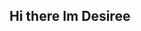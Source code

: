 ## Hi there Im Desiree

<!--
**Githublab66/Githublab66** is a ✨ _special_ ✨ repository because its `README.md` (this file) appears on your GitHub profile.

[ReadMe.md](https://github.com/user-attachments/files/19618344/ReadMe.md)# 💫 About Me:
Hello, my name is  Desiree a web developer and a mobile app designer, <br>currently working on a sustainable restaurant locater<br><br>Learning CSS, Python, javascript and backend frameworks<br><br>Looking to collaborate  on  frontend frameworks, projects<br><br>Help  needed  in  angular, terminals, responsive web<br>


# 💻 Tech Stack:
![HTML5](https://img.shields.io/badge/html5-%23E34F26.svg?style=for-the-badge&logo=html5&logoColor=white) ![JavaScript](https://img.shields.io/badge/javascript-%23323330.svg?style=for-the-badge&logo=javascript&logoColor=%23F7DF1E) ![Kotlin](https://img.shields.io/badge/kotlin-%237F52FF.svg?style=for-the-badge&logo=kotlin&logoColor=white) ![Python](https://img.shields.io/badge/python-3670A0?style=for-the-badge&logo=python&logoColor=ffdd54) ![Google Cloud](https://img.shields.io/badge/GoogleCloud-%234285F4.svg?style=for-the-badge&logo=google-cloud&logoColor=white) ![OpenStack](https://img.shields.io/badge/Openstack-%23f01742.svg?style=for-the-badge&logo=openstack&logoColor=white) ![Angular.js](https://img.shields.io/badge/angular.js-%23E23237.svg?style=for-the-badge&logo=angularjs&logoColor=white) ![WordPress](https://img.shields.io/badge/WordPress-%23117AC9.svg?style=for-the-badge&logo=WordPress&logoColor=white) ![MongoDB](https://img.shields.io/badge/MongoDB-%234ea94b.svg?style=for-the-badge&logo=mongodb&logoColor=white) ![Apache](https://img.shields.io/badge/apache-%23D42029.svg?style=for-the-badge&logo=apache&logoColor=white) ![Canva](https://img.shields.io/badge/Canva-%2300C4CC.svg?style=for-the-badge&logo=Canva&logoColor=white) ![Figma](https://img.shields.io/badge/figma-%23F24E1E.svg?style=for-the-badge&logo=figma&logoColor=white) ![GitHub](https://img.shields.io/badge/github-%23121011.svg?style=for-the-badge&logo=github&logoColor=white) ![Portfolio](https://img.shields.io/badge/Portfolio-%23000000.svg?style=for-the-badge&logo=firefox&logoColor=#FF7139) ![Power Bi](https://img.shields.io/badge/power_bi-F2C811?style=for-the-badge&logo=powerbi&logoColor=black)
# 📊 GitHub Stats:
![](https://github-readme-stats.vercel.app/api?username=Githublab66&theme=dark&hide_border=true&include_all_commits=true&count_private=true)<br/>
![](https://nirzak-streak-stats.vercel.app/?user=Githublab66&theme=dark&hide_border=true)<br/>
![](https://github-readme-stats.vercel.app/api/top-langs/?username=Githublab66&theme=dark&hide_border=true&include_all_commits=true&count_private=true&layout=compact)

## 🏆 GitHub Trophies
![](https://github-profile-trophy.vercel.app/?username=Githublab66&theme=radical&no-frame=false&no-bg=true&margin-w=4)

### 🔝 Top Contributed Repo
![](https://github-contributor-stats.vercel.app/api?username=Githublab66&limit=5&theme=dark&combine_all_yearly_contributions=true)

---
[![](https://visitcount.itsvg.in/api?id=Githublab66&icon=0&color=0)](https://visitcount.itsvg.in)

<!-- Proudly created with GPRM ( https://gprm.itsvg.in ) -->
